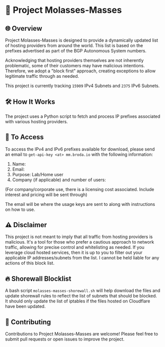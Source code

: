 # :honey_pot: Project Molasses-Masses

## :globe_with_meridians: Overview

Project Molasses-Masses is designed to provide a dynamically updated list of hosting providers from around the world. This list is based on the prefixes advertised as part of the BGP Autonomous System numbers.

Acknowledging that hosting providers themselves are not inherently problematic, some of their customers may have malicious intentions. Therefore, we adopt a "block first" approach, creating exceptions to allow legitimate traffic through as needed.

This project is currently tracking `15909` IPv4 Subnets and `2375` IPv6 Subnets.

## :hammer_and_wrench: How It Works

The project uses a Python script to fetch and process IP prefixes associated with various hosting providers.

## :email: To Access

To access the IPv4 and IPv6 prefixes available for download, please send an email to `get-api-key <at> mm.broda.io` with the following information:
1. Name:
2. Email:
3. Purpose: Lab/Home user
4. Company (if applicable) and number of users:

(For company/corporate use, there is a licensing cost associated. Include interest and pricing will be sent through) 

The email will be where the usage keys are sent to along with instructions on how to use.


## :warning: Disclaimer

This project is not meant to imply that all traffic from hosting providers is malicious. It's a tool for those who prefer a cautious approach to network traffic, allowing for precise control and whitelisting as needed. If you leverage cloud hosted services, then it is up to you to filter out your applicable IP addresses/subnets from the list. I cannot be held liable for any actions of this block list.

## :fire: Shorewall Blocklist

A bash script `molasses-masses-shorewall.sh` will help download the files and update shorewall rules to reflect the list of subnets that should be blocked. It should only update the list of iptables if the files hosted on Cloudflare have been updated.

## :handshake: Contributing

Contributions to Project Molasses-Masses are welcome! Please feel free to submit pull requests or open issues to improve the project.
